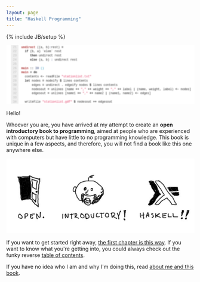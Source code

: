 ```yaml
---
layout: page
title: "Haskell Programming"
---
```

{% include JB/setup %}

<img src="/images/haskell2.png" alt="Some Haskell code" width="600px">

Hello!

Whoever you are, you have arrived at my attempt to create an **open
introductory book to programming**, aimed at people who are experienced with
computers but have little to no programming knowledge. This book is unique in a
few aspects, and therefore, you will not find a book like this one anywhere
else.

![An open, introductory Haskell book](/images/open-introductory-haskell.jpg)

If you want to get started right away, [the first chapter is this
way](/2012/11/11/part-1-introduction). If you want to know what you're getting
into, you could always check out the funky reverse [table of
contents](/contents.html).

If you have no idea who I am and why I'm doing this, read [about me and this
book](/about.html).


